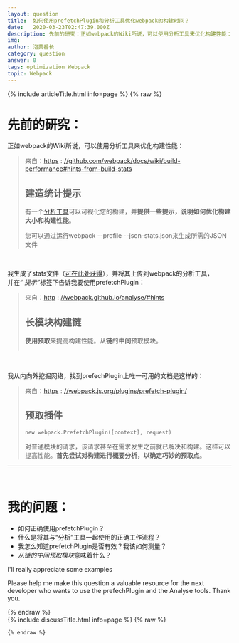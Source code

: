```yaml
---
layout: question
title:  如何使用prefetchPlugin和分析工具优化webpack的构建时间？
date:   2020-03-23T02:47:39.000Z
description: 先前的研究：正如webpack的Wiki所说，可以使用分析工具来优化构建性能：  来自：https   //github.com/webpack...
img: 
author: 泡芙番长
category: question
answer: 0
tags: optimization Webpack
topic: Webpack
---
```

<div class="article-root">
  <div class="article">
    {% include articleTitle.html info=page %}
    {% raw %}
    <div class="article-content"><h1><font style="vertical-align: inherit;"><font style="vertical-align: inherit;">先前的研究：</font></font></h1>

<p><font style="vertical-align: inherit;"><font style="vertical-align: inherit;">正如webpack的Wiki所说，可以使用分析工具来优化构建性能：</font></font></p>

<blockquote>
  <p><font style="vertical-align: inherit;"><font style="vertical-align: inherit;">来自：</font><a href="https://github.com/webpack/docs/wiki/build-performance#hints-from-build-stats" rel="nofollow noreferrer"><font style="vertical-align: inherit;">https</font></a><font style="vertical-align: inherit;"> : </font></font><a href="https://github.com/webpack/docs/wiki/build-performance#hints-from-build-stats" rel="nofollow noreferrer"><font style="vertical-align: inherit;"><font style="vertical-align: inherit;">//github.com/webpack/docs/wiki/build-performance#hints-from-build-stats</font></font></a></p>
  
  <h2><font style="vertical-align: inherit;"><font style="vertical-align: inherit;">建造统计提示</font></font></h2>
  
  <p><font style="vertical-align: inherit;"><font style="vertical-align: inherit;">有一个</font></font><a href="http://webpack.github.io/analyse" rel="nofollow noreferrer"><font style="vertical-align: inherit;"><font style="vertical-align: inherit;">分析工具</font></font></a><font style="vertical-align: inherit;"><font style="vertical-align: inherit;">可以可视化您的构建，并</font></font><strong><font style="vertical-align: inherit;"><font style="vertical-align: inherit;">提供一些提示，说明如何优化构建大小和构建性能</font></font></strong><font style="vertical-align: inherit;"><font style="vertical-align: inherit;">。</font></font></p>
  
  <p><font style="vertical-align: inherit;"><font style="vertical-align: inherit;">您可以通过运行webpack --profile --json-stats.json来生成所需的JSON文件</font></font></p>
</blockquote>

<p><br></p>

<p><font style="vertical-align: inherit;"><font style="vertical-align: inherit;">我生成了stats文件（</font></font><a href="https://www.dropbox.com/s/xrxq0v2jt7lyaw4/stats.json?dl=0" rel="nofollow noreferrer"><font style="vertical-align: inherit;"><font style="vertical-align: inherit;">可在此处获得</font></font></a><font style="vertical-align: inherit;"><font style="vertical-align: inherit;">），并将其上传到webpack的分析工具，</font></font><br><font style="vertical-align: inherit;"><font style="vertical-align: inherit;">并在“ </font></font><em><font style="vertical-align: inherit;"><font style="vertical-align: inherit;">提示”</font></font></em><font style="vertical-align: inherit;"><font style="vertical-align: inherit;">标签</font><font style="vertical-align: inherit;">下</font><font style="vertical-align: inherit;">告诉我要使用prefetchPlugin：</font></font></p>

<blockquote>
  <p><font style="vertical-align: inherit;"><font style="vertical-align: inherit;">来自：</font><a href="http://webpack.github.io/analyse/#hints" rel="nofollow noreferrer"><font style="vertical-align: inherit;">http</font></a><font style="vertical-align: inherit;"> : </font></font><a href="http://webpack.github.io/analyse/#hints" rel="nofollow noreferrer"><font style="vertical-align: inherit;"><font style="vertical-align: inherit;">//webpack.github.io/analyse/#hints</font></font></a></p>
  
  <h2><font style="vertical-align: inherit;"><font style="vertical-align: inherit;">长模块构建链</font></font></h2>
  
  <p><strong><font style="vertical-align: inherit;"><font style="vertical-align: inherit;">使用预取</font></font></strong><font style="vertical-align: inherit;"><font style="vertical-align: inherit;">来提高构建性能。</font><font style="vertical-align: inherit;">从</font></font><strong><font style="vertical-align: inherit;"><font style="vertical-align: inherit;">链</font></font></strong><font style="vertical-align: inherit;"><font style="vertical-align: inherit;">的</font><strong><font style="vertical-align: inherit;">中间</font></strong><font style="vertical-align: inherit;">预取模块</font><font style="vertical-align: inherit;">。</font></font></p>
  
  <p><a href="https://www.samyoc.com//uploads/users/24606/images/thumbnails/1584931658901.png" data-src="https://www.samyoc.com//uploads/users/24606/images/1584931658901.png" rel="nofollow noreferrer"><img src="https://i.stack.imgur.com/6x81E.png" alt=""></a></p>
</blockquote>

<p><br></p>

<p><font style="vertical-align: inherit;"><font style="vertical-align: inherit;">我从内向外挖掘网络，找到prefechPlugin上唯一可用的文档是这样的：</font></font></p>

<blockquote>
  <p><font style="vertical-align: inherit;"><font style="vertical-align: inherit;">来自：</font><a href="https://webpack.js.org/plugins/prefetch-plugin/" rel="nofollow noreferrer"><font style="vertical-align: inherit;">https</font></a><font style="vertical-align: inherit;"> : </font></font><a href="https://webpack.js.org/plugins/prefetch-plugin/" rel="nofollow noreferrer"><font style="vertical-align: inherit;"><font style="vertical-align: inherit;">//webpack.js.org/plugins/prefetch-plugin/</font></font></a></p>
  
  <h2><font style="vertical-align: inherit;"><font style="vertical-align: inherit;">预取插件</font></font></h2>
  
  <p><code>new webpack.PrefetchPlugin([context], request)</code></p>
  
  <p><font style="vertical-align: inherit;"><font style="vertical-align: inherit;">对普通模块的请求，该请求甚至在需求发生之前就已解决和构建。</font><font style="vertical-align: inherit;">这样可以提高性能。</font></font><strong><font style="vertical-align: inherit;"><font style="vertical-align: inherit;">首先尝试对构建进行概要分析，以确定巧妙的预取点</font></font></strong><font style="vertical-align: inherit;"><font style="vertical-align: inherit;">。
  </font></font><br></p>
</blockquote>

<hr>

<p><br></p>

<h1><font style="vertical-align: inherit;"><font style="vertical-align: inherit;">我的问题：</font></font></h1>

<ul>
<li><font style="vertical-align: inherit;"><font style="vertical-align: inherit;">如何正确使用prefetchPlugin？</font></font></li>
<li><font style="vertical-align: inherit;"><font style="vertical-align: inherit;">什么是将其与“分析”工具一起使用的正确工作流程？</font></font></li>
<li><font style="vertical-align: inherit;"><font style="vertical-align: inherit;">我怎么知道prefetchPlugin是否有效？</font><font style="vertical-align: inherit;">我该如何测量？</font></font></li>
<li><font style="vertical-align: inherit;"></font><em><font style="vertical-align: inherit;"><font style="vertical-align: inherit;">从链的中间预取模块</font></font></em><font style="vertical-align: inherit;"><font style="vertical-align: inherit;">意味着什么</font><font style="vertical-align: inherit;">？</font></font></li>
</ul>

<p>I'll really appreciate some examples</p>

<p>Please help me make this question a valuable resource for the next developer who wants to use the prefechPlugin and the Analyse tools.
Thank you.</p></div>
    {% endraw %}
  </div>

  <div class="discuss-wrapper">
    {% include discussTitle.html info=page %}
    {% raw %}
    
    {% endraw %}
  </div>
<div>
